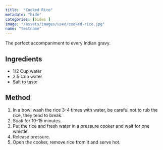```yaml
---
title:  "Cooked Rice"
metadate: "hide"
categories: [Sides ]
image: "/assets/images/used/cooked-rice.jpg"
name: "testname"
---
```


The perfect accompaniment to every Indian gravy.  

## Ingredients

- 1/2 Cup water
- 2.5 Cup water
- Salt to taste

## Method

1. In a bowl wash the rice 3-4 times with water, be careful not to rub the rice, they tend to break.
2. Soak for 10-15 minutes. 
3. Put the rice and fresh water in a pressure cooker and wait for one whistle.
4. Release pressure.
5. Open the cooker, remove rice from it and serve hot. 

